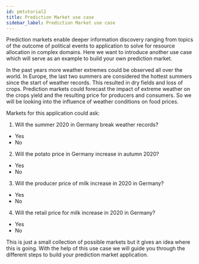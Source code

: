 ```yaml
---
id: pmtutorial2
title: Prediction Market use case
sidebar_label: Prediction Market use case
---
```


Prediction markets enable deeper information discovery ranging from topics of the outcome of political events to application to solve for resource allocation in complex domains. Here we want to introduce another use case which will serve as an example to build your own prediction market.

In the past years more weather extremes could be observed all over the world. In Europe, the last two summers are considered the hottest summers since the start of weather records. This resulted in dry fields and loss of crops. Prediction markets could forecast the impact of extreme weather on the crops yield and the resulting price for producers and consumers. So we will be looking into the influence of weather conditions on food prices. 

Markets for this application could ask:

1. Will the summer 2020 in Germany break weather records? 
- Yes
- No

2. Will the potato price in Germany increase in autumn 2020? 
- Yes
- No

3. Will the producer price of milk increase in 2020 in Germany?
- Yes
- No

4. Will the  retail price for milk increase in 2020 in Germany? 
- Yes
- No

This is just a small collection of possible markets but it gives an idea where this is going. 
With the help of this use case we will guide you through the different steps to build your prediction market application.
